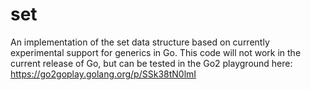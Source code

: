 # set

An implementation of the set data structure based on currently experimental support for generics in Go. This code will not work in the current release of Go, but can be tested in the Go2 playground here: https://go2goplay.golang.org/p/SSk38tN0lmI